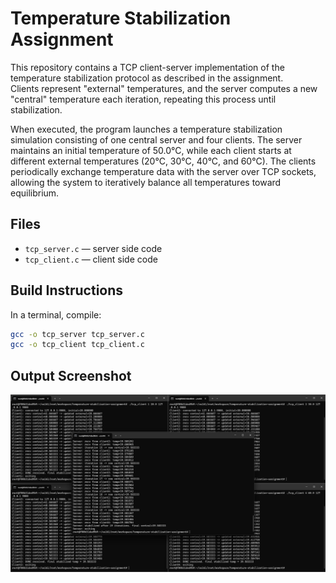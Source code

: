 # Temperature Stabilization Assignment

This repository contains a TCP client-server implementation of the temperature stabilization protocol as described in the assignment.  
Clients represent "external" temperatures, and the server computes a new "central" temperature each iteration, repeating this process until stabilization.

When executed, the program launches a temperature stabilization simulation consisting of one central server and four clients. The server maintains an initial temperature of 50.0°C, while each client starts at different external temperatures (20°C, 30°C, 40°C, and 60°C). The clients periodically exchange temperature data with the server over TCP sockets, allowing the system to iteratively balance all temperatures toward equilibrium.

## Files  
- `tcp_server.c` — server side code  
- `tcp_client.c` — client side code  

## Build Instructions  
In a terminal, compile:  
```bash
gcc -o tcp_server tcp_server.c  
gcc -o tcp_client tcp_client.c  
```

## Output Screenshot
![output screenshot](temps.png)
